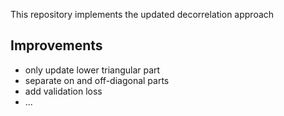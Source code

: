 This repository implements the updated decorrelation approach

## Improvements

- only update lower triangular part
- separate on and off-diagonal parts
- add validation loss
- ...